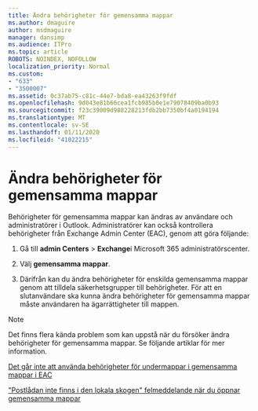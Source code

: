 ```yaml
---
title: Ändra behörigheter för gemensamma mappar
ms.author: dmaguire
author: msdmaguire
manager: dansimp
ms.audience: ITPro
ms.topic: article
ROBOTS: NOINDEX, NOFOLLOW
localization_priority: Normal
ms.custom:
- "633"
- "3500007"
ms.assetid: 0c37ab75-c81c-44e7-bda8-ea43263f9fdf
ms.openlocfilehash: 9d043e81b66cea1fcb985b0e1e79078409ba0b93
ms.sourcegitcommit: f23c39009d988228213fdb2bb7350bf4a0194194
ms.translationtype: MT
ms.contentlocale: sv-SE
ms.lasthandoff: 01/11/2020
ms.locfileid: "41022215"
---
```

# <a name="changing-public-folder-permissions"></a>Ändra behörigheter för gemensamma mappar

Behörigheter för gemensamma mappar kan ändras av användare och administratörer i Outlook. Administratörer kan också kontrollera behörigheter från Exchange Admin Center (EAC), genom att göra följande:
  
1. Gå till **admin Centers** \> **Exchange**i Microsoft 365 administratörscenter.

2. Välj **gemensamma mappar**.

3. Därifrån kan du ändra behörigheter för enskilda gemensamma mappar genom att tilldela säkerhetsgrupper till behörigheter. För att en slutanvändare ska kunna ändra behörigheter för gemensamma mappar måste användaren ha ägarrättigheter till mappen.

> [!NOTE]
> Det finns flera kända problem som kan uppstå när du försöker ändra behörigheter för gemensamma mappar. Se följande artiklar för mer information.
>
> [Det går inte att använda behörigheter för undermappar i gemensamma mappar i EAC](https://docs.microsoft.com/exchange/troubleshoot/public-folders/can%E2%80%99t-apply-permissions-public-folder-subfolders)
>
> ["Postlådan inte finns i den lokala skogen" felmeddelande när du öppnar gemensamma mappar](https://docs.microsoft.com/exchange/troubleshoot/public-folders/mailbox-not-found-local-forest-public-folder)
